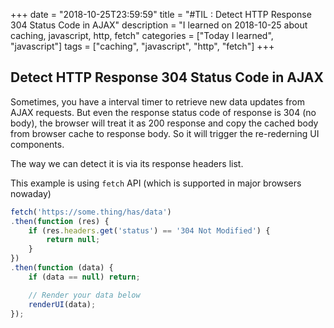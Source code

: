 +++
date = "2018-10-25T23:59:59"
title = "#TIL : Detect HTTP Response 304 Status Code in AJAX"
description = "I learned on 2018-10-25 about caching, javascript, http, fetch"
categories = ["Today I learned", "javascript"]
tags = ["caching", "javascript", "http", "fetch"]
+++



## Detect HTTP Response 304 Status Code in AJAX

Sometimes, you have a interval timer to retrieve new data updates from AJAX requests. But even the response status code of response is 304 (no body), the browser will treat it as 200 response and copy the cached body from browser cache to response body. So it will trigger the re-rederning UI components.

The way we can detect it is via its response headers list.

This example is using `fetch` API (which is supported in major browsers nowaday)

```js
fetch('https://some.thing/has/data')
.then(function (res) {
	if (res.headers.get('status') == '304 Not Modified') {
		return null;
	}
})
.then(function (data) {
	if (data == null) return;

	// Render your data below
	renderUI(data);
});
```
